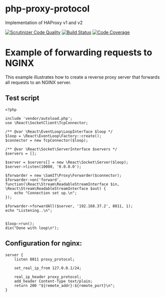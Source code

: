 # php-proxy-protocol
Implementation of HAProxy v1 and v2 

[![Scrutinizer Code Quality](https://scrutinizer-ci.com/g/SAM-IT/php-proxy-protocol/badges/quality-score.png?b=master)](https://scrutinizer-ci.com/g/SAM-IT/php-proxy-protocol/?branch=master)
[![Build Status](https://scrutinizer-ci.com/g/SAM-IT/php-proxy-protocol/badges/build.png?b=master)](https://scrutinizer-ci.com/g/SAM-IT/php-proxy-protocol/build-status/master)
[![Code Coverage](https://scrutinizer-ci.com/g/SAM-IT/php-proxy-protocol/badges/coverage.png?b=master)](https://scrutinizer-ci.com/g/SAM-IT/php-proxy-protocol/?branch=master)

# Example of forwarding requests to NGINX
This example illustrates how to create a reverse proxy server that forwards all requests to an NGINX server.

## Test script
````
<?php

include 'vendor/autoload.php';
use \React\SocketClient\TcpConnector;

/** @var \React\EventLoop\LoopInterface $loop */
$loop = \React\EventLoop\Factory::create();
$connector = new TcpConnector($loop);

/** @var \React\Socket\ServerInterface $servers */
$servers = [];

$server = $servers[] = new \React\Socket\Server($loop);
$server->listen(10000, '0.0.0.0');

$forwarder = new \SamIT\Proxy\Forwarder($connector);
$forwarder->on('forward', function(\React\Stream\ReadableStreamInterface $in,  \React\Stream\ReadableStreamInterface $out) {
    echo "Connection set up.\n";
});

$forwarder->forwardAll($server, '192.168.37.2', 8011, 1);
echo "Listening..\n";


$loop->run();
die("Done with loop\n");
````

## Configuration for nginx:
````
server {
    listen 8011 proxy_protocol;

    set_real_ip_from 127.0.0.1/24;
    
    real_ip_header proxy_protocol;
    add_header Content-Type text/plain;
    return 200 "${remote_addr}:${remote_port}\n"; 
}
````
